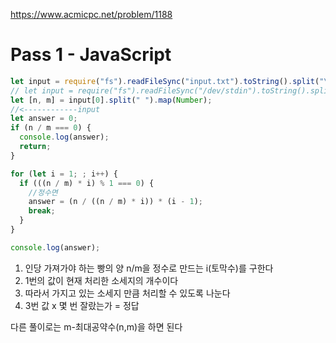 https://www.acmicpc.net/problem/1188

# Pass 1 - JavaScript
~~~javascript
let input = require("fs").readFileSync("input.txt").toString().split("\n");
// let input = require("fs").readFileSync("/dev/stdin").toString().split('\n');
let [n, m] = input[0].split(" ").map(Number);
//<------------input
let answer = 0;
if (n / m === 0) {
  console.log(answer);
  return;
}

for (let i = 1; ; i++) {
  if (((n / m) * i) % 1 === 0) {
    //정수면
    answer = (n / ((n / m) * i)) * (i - 1);
    break;
  }
}

console.log(answer);
~~~

1. 인당 가져가야 하는 빵의 양 n/m을 정수로 만드는 i(토막수)를 구한다  
2. 1번의 값이 현재 처리한 소세지의 개수이다  
3. 따라서 가지고 있는 소세지 만큼 처리할 수 있도록 나눈다  
4. 3번 값 x 몇 번 잘랐는가 = 정답
  
  
다른 풀이로는 m-최대공약수(n,m)을 하면 된다  
